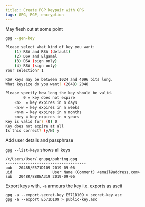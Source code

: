 ```yaml
---
title:: Create PGP keypair with GPG
tags: GPG, PGP, encryption
---
```


May flesh out at some point

``` bash
gpg --gen-key

Please select what kind of key you want:
    (1) RSA and RSA (default)
    (2) DSA and Elgamal
    (3) DSA (sign only)
    (4) RSA (sign only)
Your selection? 1

RSA keys may be between 1024 and 4096 bits long.
What keysize do you want? (2048) 2048

Please specify how long the key should be valid.
        0 = key does not expire
    <n>  = key expires in n days
    <n>w = key expires in n weeks
    <n>m = key expires in n months
    <n>y = key expires in n years
Key is valid for? (0) 0
Key does not expire at all
Is this correct? (y/N) y
```

Add user details and passphrase

`gpg --list-keys` shows all keys
```
/c/Users/User/.gnupg/pubring.gpg
------------------------------------
pub   2048R/E571D109 2019-09-06
uid                  User Name (Comment) <email@address.com>
sub   2048R/8B8EA319 2019-09-06
```
Export keys with, `-a` armours the key i.e. exports as ascii
```
gpg -a --export-secret-key E571D109 > secret-key.asc
gpg -a --export E571D109 > public-key.asc
```

